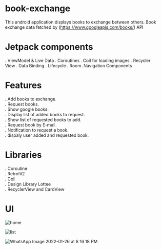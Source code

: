 # book-exchange
This android application displays books to exchange between others.
Book exchange data fetched by (https://www.googleapis.com/books/) API

# Jetpack components
. ViewModel & Live Data
. Coroutines
. Coil for loading images
. Recycler View
. Data Binding
. Lifecycle
. Room
.Navigation Components

# Features
. Add books to exchange.<br />
. Request books.<br />
. Show google books.<br />
. Display list of added books to request.<br />
. Show list of requested books to add.<br />
. Request book by E-mail.<br />
. Notification to request a book.<br />
. dispaly user added and requested book.<br />

# Libraries
. Coroutine<br />
. Retrofit2<br />
. Coil<br />
. Design Library Lottee<br />
. RecyclerView and CardView<br />

# UI
![home](https://user-images.githubusercontent.com/92260419/151214404-8d8d29ef-14bc-4290-bbc3-cff45f9597b3.jpeg)

![list](https://user-images.githubusercontent.com/92260419/151215121-3f7eea2f-f72a-404c-a81d-633f6b655d8c.jpeg)

![WhatsApp Image 2022-01-26 at 8 16 18 PM](https://user-images.githubusercontent.com/92260419/151215357-3c412511-812d-424e-8ad7-0c71ec757002.jpeg)




